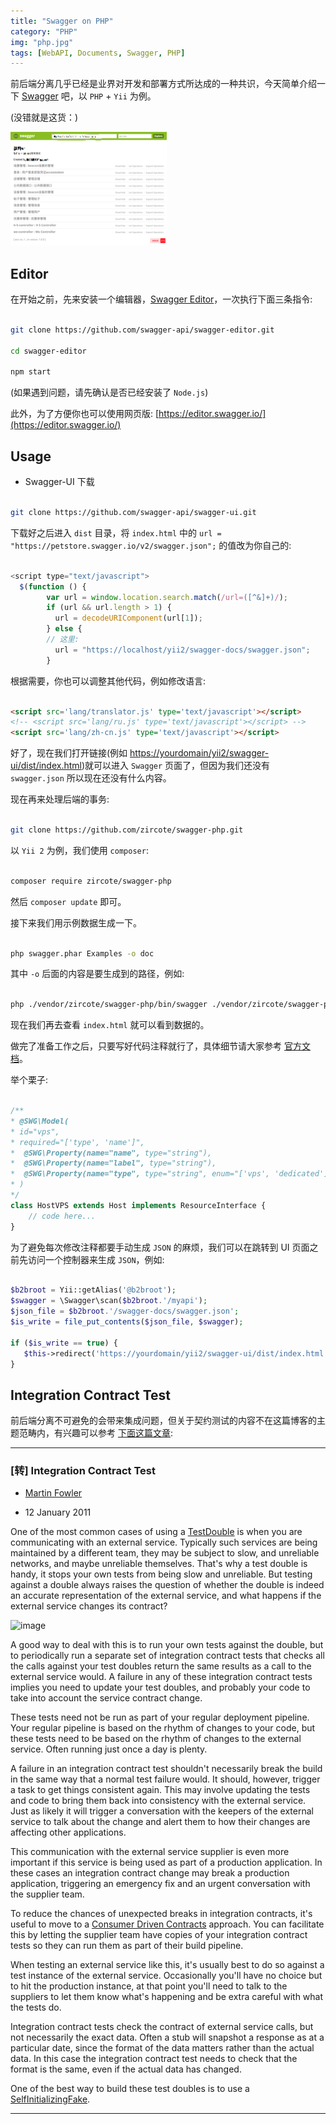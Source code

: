 ```yaml
---
title: "Swagger on PHP"
category: "PHP"
img: "php.jpg"
tags: [WebAPI, Documents, Swagger, PHP]
---
```

前后端分离几乎已经是业界对开发和部署方式所达成的一种共识，今天简单介绍一下 [Swagger](https://swagger.io/) 吧，以 `PHP` + `Yii` 为例。

(没错就是这货：)

![Swagger](/assets/images/posts/content/Swagger.png)

## Editor

在开始之前，先来安装一个编辑器，[Swagger Editor](https://github.com/swagger-api/swagger-editor)，一次执行下面三条指令:

```sh

git clone https://github.com/swagger-api/swagger-editor.git

cd swagger-editor

npm start

```

(如果遇到问题，请先确认是否已经安装了 `Node.js`)

此外，为了方便你也可以使用网页版: [https://editor.swagger.io/](https://editor.swagger.io/)

## Usage

* Swagger-UI 下载

```sh

git clone https://github.com/swagger-api/swagger-ui.git

```

下载好之后进入 `dist` 目录，将 `index.html` 中的 `url = "https://petstore.swagger.io/v2/swagger.json";` 的值改为你自己的:

```js

<script type="text/javascript">
  $(function () {
        var url = window.location.search.match(/url=([^&]+)/);
        if (url && url.length > 1) {
          url = decodeURIComponent(url[1]);
        } else {
        // 这里:
          url = "https://localhost/yii2/swagger-docs/swagger.json";
        }

```

根据需要，你也可以调整其他代码，例如修改语言:

```html

<script src='lang/translator.js' type='text/javascript'></script>
<!-- <script src='lang/ru.js' type='text/javascript'></script> -->
<script src='lang/zh-cn.js' type='text/javascript'></script>

```

好了，现在我们打开链接(例如 [https://yourdomain/yii2/swagger-ui/dist/index.html](https://yourdomain/yii2/swagger-ui/dist/index.html))就可以进入 `Swagger` 页面了，但因为我们还没有 `swagger.json` 所以现在还没有什么内容。

现在再来处理后端的事务:

```sh

git clone https://github.com/zircote/swagger-php.git

```

以 `Yii 2` 为例，我们使用 `composer`:

```sh

composer require zircote/swagger-php

```

然后 `composer update` 即可。

接下来我们用示例数据生成一下。

```sh

php swagger.phar Examples -o doc

```

其中 `-o` 后面的内容是要生成到的路径，例如:

```sh

php ./vendor/zircote/swagger-php/bin/swagger ./vendor/zircote/swagger-php/Examples -o ~/swagger-docs-demo

```

现在我们再去查看 `index.html` 就可以看到数据的。

做完了准备工作之后，只要写好代码注释就行了，具体细节请大家参考 [官方文档](https://zircote.com/swagger-php/annotations.html)。

举个栗子:

```php

/**
* @SWG\Model(
* id="vps",
* required="['type', 'name']",
*  @SWG\Property(name="name", type="string"),
*  @SWG\Property(name="label", type="string"),
*  @SWG\Property(name="type", type="string", enum="['vps', 'dedicated']")
* )
*/
class HostVPS extends Host implements ResourceInterface {
    // code here...
}

```

为了避免每次修改注释都要手动生成 `JSON` 的麻烦，我们可以在跳转到 UI 页面之前先访问一个控制器来生成 `JSON`，例如:

```php

$b2broot = Yii::getAlias('@b2broot');
$swagger = \Swagger\scan($b2broot.'/myapi');
$json_file = $b2broot.'/swagger-docs/swagger.json';
$is_write = file_put_contents($json_file, $swagger);

if ($is_write == true) {
   $this->redirect('https://yourdomain/yii2/swagger-ui/dist/index.html');
}

```

## Integration Contract Test

前后端分离不可避免的会带来集成问题，但关于契约测试的内容不在这篇博客的主题范畴内，有兴趣可以参考 [下面这篇文章](https://martinfowler.com/bliki/IntegrationContractTest.html):

***

### [转] Integration Contract Test

* [Martin Fowler](https://martinfowler.com)

* 12 January 2011

One of the most common cases of using a [TestDouble](https://martinfowler.com/bliki/TestDouble.html) is when you are communicating with an external service. Typically such services are being maintained by a different team, they may be subject to slow, and unreliable networks, and maybe unreliable themselves. That's why a test double is handy, it stops your own tests from being slow and unreliable. But testing against a double always raises the question of whether the double is indeed an accurate representation of the external service, and what happens if the external service changes its contract?

![image](https://martinfowler.com/bliki/images/integrationContractTest/sketch.png)

A good way to deal with this is to run your own tests against the double, but to periodically run a separate set of integration contract tests that checks all the calls against your test doubles return the same results as a call to the external service would. A failure in any of these integration contract tests implies you need to update your test doubles, and probably your code to take into account the service contract change.

These tests need not be run as part of your regular deployment pipeline. Your regular pipeline is based on the rhythm of changes to your code, but these tests need to be based on the rhythm of changes to the external service. Often running just once a day is plenty.

A failure in an integration contract test shouldn't necessarily break the build in the same way that a normal test failure would. It should, however, trigger a task to get things consistent again. This may involve updating the tests and code to bring them back into consistency with the external service. Just as likely it will trigger a conversation with the keepers of the external service to talk about the change and alert them to how their changes are affecting other applications.

This communication with the external service supplier is even more important if this service is being used as part of a production application. In these cases an integration contract change may break a production application, triggering an emergency fix and an urgent conversation with the supplier team.

To reduce the chances of unexpected breaks in integration contracts, it's useful to move to a [Consumer Driven Contracts](https://www.martinfowler.com/articles/consumerDrivenContracts.html) approach. You can facilitate this by letting the supplier team have copies of your integration contract tests so they can run them as part of their build pipeline.

When testing an external service like this, it's usually best to do so against a test instance of the external service. Occasionally you'll have no choice but to hit the production instance, at that point you'll need to talk to the suppliers to let them know what's happening and be extra careful with what the tests do.

Integration contract tests check the contract of external service calls, but not necessarily the exact data. Often a stub will snapshot a response as at a particular date, since the format of the data matters rather than the actual data. In this case the integration contract test needs to check that the format is the same, even if the actual data has changed.

One of the best way to build these test doubles is to use a [SelfInitializingFake](https://martinfowler.com/bliki/SelfInitializingFake.html).


***





